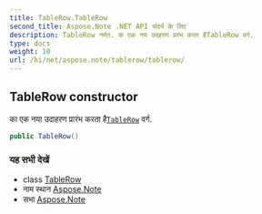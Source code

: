 ```yaml
---
title: TableRow.TableRow
second_title: Aspose.Note .NET API संदर्भ के लिए
description: TableRow नर्मत. क एक नय उदहरण प्ररंभ करत हैTableRow वर्ग.
type: docs
weight: 10
url: /hi/net/aspose.note/tablerow/tablerow/
---
```

## TableRow constructor

का एक नया उदाहरण प्रारंभ करता है[`TableRow`](../) वर्ग.

```csharp
public TableRow()
```

### यह सभी देखें

* class [TableRow](../)
* नाम स्थान [Aspose.Note](../../tablerow/)
* सभा [Aspose.Note](../../../)


